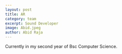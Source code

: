 ```yaml
---
layout: post
title: AR
category: team
excerpt: Sound Developer
image: Abid.jpeg
author: Abid Raja
---
```


Currently in my second year of Bsc Computer Science.


